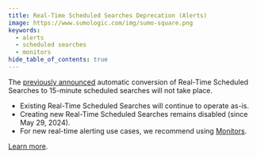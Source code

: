 ```yaml
---
title: Real-Time Scheduled Searches Deprecation (Alerts)
image: https://www.sumologic.com/img/sumo-square.png
keywords:
  - alerts
  - scheduled searches
  - monitors
hide_table_of_contents: true    
---
```


The [previously announced](/release-notes-service/2024/12/31/#deprecation-notice---real-time-scheduled-searches) automatic conversion of Real-Time Scheduled Searches to 15-minute scheduled searches will not take place.

- Existing Real-Time Scheduled Searches will continue to operate as-is.
- Creating new Real-Time Scheduled Searches remains disabled (since May 29, 2024).
- For new real-time alerting use cases, we recommend using [Monitors](https://www.sumologic.com/help/docs/alerts/monitors/overview).

[Learn more](/docs/alerts/scheduled-searches/create-real-time-alert).
